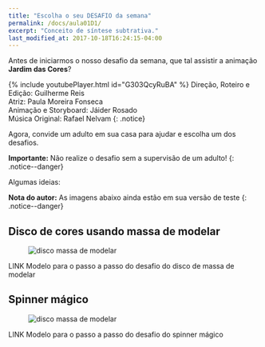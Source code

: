 ```yaml
---
title: "Escolha o seu DESAFIO da semana"
permalink: /docs/aula01D1/
excerpt: "Conceito de síntese subtrativa."
last_modified_at: 2017-10-18T16:24:15-04:00
---
```


Antes de iniciarmos o nosso desafio da semana, que tal assistir a animação **Jardim das Cores**?

{% include youtubePlayer.html id="G303QcyRuBA" %}
Direção, Roteiro e Edição: Guilherme Reis<br>Atriz: Paula Moreira Fonseca<br>Animação e Storyboard: Jáider Rosado<br>Música Original: Rafael Nelvam
{: .notice}

Agora, convide um adulto em sua casa para ajudar e escolha um dos desafios.

**Importante:** Não realize o desafio sem a supervisão de um adulto!
{: .notice--danger}

Algumas ideias:

**Nota do autor:** As imagens abaixo ainda estão em sua versão de teste
{: .notice--danger}

## Disco de cores usando massa de modelar
<figure>
  <img src="{{ '/assets/aula01/color-wheel-massa-de-modelar.jpg' | absolute_url }}" alt="disco massa de modelar">
</figure>
LINK Modelo para o passo a passo do desafio do disco de massa de modelar

## Spinner mágico
<figure>
  <img src="{{ '/assets/aula01/spinner-magico.jpg' | absolute_url }}" alt="disco massa de modelar">
</figure>
LINK Modelo para o passo a passo do desafio do spinner mágico


